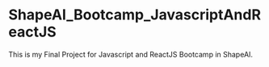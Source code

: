 # ShapeAI_Bootcamp_JavascriptAndReactJS
This is  my Final Project for Javascript and ReactJS Bootcamp in ShapeAI.
